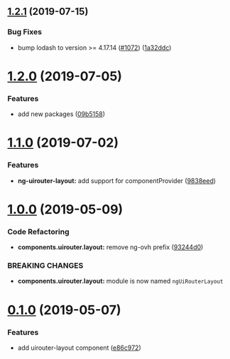 ## [1.2.1](https://github.com/ovh-ux/manager/compare/@ovh-ux/ng-uirouter-layout@1.2.0...@ovh-ux/ng-uirouter-layout@1.2.1) (2019-07-15)


### Bug Fixes

* bump lodash to version >= 4.17.14 ([#1072](https://github.com/ovh-ux/manager/issues/1072)) ([1a32ddc](https://github.com/ovh-ux/manager/commit/1a32ddc))



# [1.2.0](https://github.com/ovh-ux/manager/compare/@ovh-ux/ng-uirouter-layout@1.1.0...@ovh-ux/ng-uirouter-layout@1.2.0) (2019-07-05)


### Features

* add new packages ([09b5158](https://github.com/ovh-ux/manager/commit/09b5158))



# [1.1.0](https://github.com/ovh-ux/manager/compare/@ovh-ux/ng-uirouter-layout@1.0.0...@ovh-ux/ng-uirouter-layout@1.1.0) (2019-07-02)


### Features

* **ng-uirouter-layout:** add support for componentProvider ([9838eed](https://github.com/ovh-ux/manager/commit/9838eed))



# [1.0.0](https://github.com/ovh-ux/manager/compare/@ovh-ux/ng-uirouter-layout@0.1.0...@ovh-ux/ng-uirouter-layout@1.0.0) (2019-05-09)


### Code Refactoring

* **components.uirouter.layout:** remove ng-ovh prefix ([93244d0](https://github.com/ovh-ux/manager/commit/93244d0))


### BREAKING CHANGES

* **components.uirouter.layout:** module is now named `ngUiRouterLayout`



# [0.1.0](https://github.com/ovh-ux/manager/compare/@ovh-ux/ng-uirouter-layout@0.0.0...@ovh-ux/ng-uirouter-layout@0.1.0) (2019-05-07)


### Features

* add uirouter-layout component ([e86c972](https://github.com/ovh-ux/manager/commit/e86c972))

